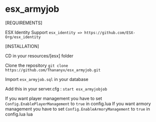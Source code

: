 # esx_armyjob

[REQUIREMENTS]

ESX Identity Support
``esx_identity => https://github.com/ESX-Org/esx_identity``

[INSTALLATION]

CD in your resources/[esx] folder

Clone the repository ``git clone https://github.com/Thananyx/esx_armyjob.git``

Import ``esx_armyjob.sql`` in your database

Add this in your server.cfg : ``start esx_armyjobjob``

If you want player management you have to set ``Config.EnablePlayerManagement`` to ``true`` in config.lua
If you want armory management you have to set ``Config.EnableArmoryManagement`` to ``true`` in config.lua lua